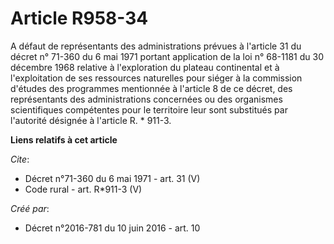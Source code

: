 # Article R958-34

A défaut de représentants des administrations prévues à l'article 31 du décret n° 71-360 du 6 mai 1971 portant application de
la loi n° 68-1181 du 30 décembre 1968 relative à l'exploration du plateau continental et à l'exploitation de ses ressources
naturelles pour siéger à la commission d'études des programmes mentionnée à l'article 8 de ce décret, des représentants des
administrations concernées ou des organismes scientifiques compétentes pour le territoire leur sont substitués par l'autorité
désignée à l'article R. * 911-3.

**Liens relatifs à cet article**

_Cite_:

  - Décret n°71-360 du 6 mai 1971 - art. 31 (V)
  - Code rural - art. R*911-3 (V)

_Créé par_:

  - Décret n°2016-781 du 10 juin 2016 - art. 10
